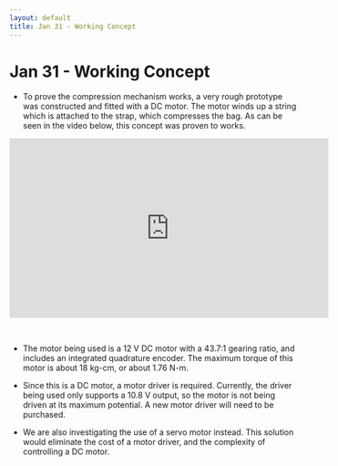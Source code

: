 ```yaml
---
layout: default
title: Jan 31 - Working Concept
---
```

# Jan 31 - Working Concept

- To prove the compression mechanism works, a very rough prototype was constructed and fitted with a DC motor. The motor winds up a string which is attached to the strap, which compresses the bag. As can be seen in the video below, this concept was proven to works.

<p align="center">
  <iframe width="560" height="315" src="https://www.youtube.com/embed/c9woQYOd-e0" frameborder="0" allow="accelerometer; autoplay; encrypted-media; gyroscope; picture-in-picture" allowfullscreen></iframe>
</p>
&nbsp;

- The motor being used is a 12 V DC motor with a 43.7:1 gearing ratio, and includes an integrated quadrature encoder. The maximum torque of this motor is about 18 kg-cm, or about 1.76 N-m.

- Since this is a DC motor, a motor driver is required. Currently, the driver being used only supports a 10.8 V output, so the motor is not being driven at its maximum potential. A new motor driver will need to be purchased.

- We are also investigating the use of a servo motor instead. This solution would eliminate the cost of a motor driver, and the complexity of controlling a DC motor.
